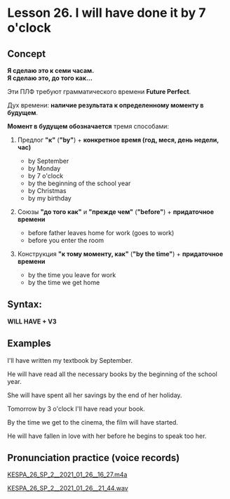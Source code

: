 # Lesson 26. I will have done it by 7 o'clock

## Concept

**Я сделаю это к семи часам.**  
**Я сделаю это, до того как...**  

Эти ПЛФ требуют грамматического времени **Future Perfect**.  

Дух времени: **наличие результата к определенному моменту в будущем**.

**Момент в будущем обозначается** тремя способами:  

1. Предлог **"к"** (**"by"**) + **конкретное время (год, меся, день недели, час)**
    * by September
    * by Monday
    * by 7 o'clock
    * by the beginning of the school year
    * by Christmas
    * by my birthday

2. Союзы **"до того как"** и **"прежде чем"** (**"before"**) + **придаточное времени**
    * before father leaves home for work (goes to work)
    * before you enter the room

3. Конструкция **"к тому моменту, как"** (**"by the time"**) + **придаточное времени**
   * by the time you leave for work
   * by the time we get home


## Syntax:

**WILL HAVE + V3**  


## Examples

I'll have written my textbook by September.  

He will have read all the necessary books by the beginning of the school year.  

She will have spent all her savings by the end of her holiday.  

Tomorrow by 3 o'clock I'll have read your book.  

By the time we get to the cinema, the film will have started.  

He will have fallen in love with her before he begins to speak too her.


## Pronunciation practice (voice records)

[KESPA_26_SP_2__2021_01_26__16_27.m4a](https://mega.nz/file/9hkmjaKT#ja-BlyHK4CfLtRxRqhfcy_P1j-pUljnI0XTo_aTzbBc)  

[KESPA_26_SP_2__2021_01_26__21_44.wav](https://mega.nz/file/l18UiCyC#oV4serH3yLcQaSns8bZ19nq9o1FJce1fw0C0P658UPY)  
